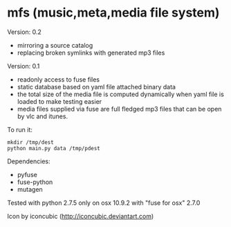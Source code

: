mfs (music,meta,media file system)
===

Version: 0.2

- mirroring a source catalog
- replacing broken symlinks with generated mp3 files 


Version: 0.1 

- readonly access to fuse files
- static database based on yaml file attached binary data
- the total size of the media file is computed dynamically when yaml file is loaded to make testing easier
- media files supplied via fuse are full fledged mp3 files that can be open by vlc and itunes. 

To run it:

 ```
 mkdir /tmp/dest
 python main.py data /tmp/pdest
 ```

Dependencies:
- pyfuse
- fuse-python
- mutagen

Tested with python 2.7.5 only on osx 10.9.2 with "fuse for osx" 2.7.0


Icon by iconcubic (http://iconcubic.deviantart.com)